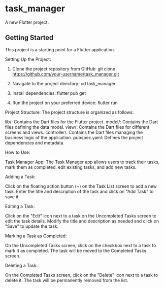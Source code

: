 # task_manager

A new Flutter project.

## Getting Started

This project is a starting point for a Flutter application.


Setting Up the Project:
1. Clone the project repository from GitHub:
   git clone https://github.com/your-username/task_manager.git
   
2. Navigate to the project directory:
   cd task_manager
3. Install dependencies:
   flutter pub get
4. Run the project on your preferred device:
   flutter run

   
Project Structure:
The project structure is organized as follows:

  lib/: Contains the Dart files for the Flutter project.
  model/: Contains the Dart files defining the data model.
  view/: Contains the Dart files for different screens and views.
  controller/: Contains the Dart files managing the business logic of the application.
  pubspec.yaml: Defines the project dependencies and metadata.
  
How to Use:

Task Manager App:
The Task Manager app allows users to track their tasks, mark them as completed, edit existing tasks, and add new tasks.

Adding a Task:

Click on the floating action button (+) on the Task List screen to add a new task.
Enter the title and description of the task and click on "Add Task" to save it.

Editing a Task:

Click on the "Edit" icon next to a task on the Uncompleted Tasks screen to edit the task details.
Modify the title and description as needed and click on "Save" to update the task.

Marking a Task as Completed:

On the Uncompleted Tasks screen, click on the checkbox next to a task to mark it as completed.
The task will be moved to the Completed Tasks screen.

Deleting a Task:

On the Completed Tasks screen, click on the "Delete" icon next to a task to delete it.
The task will be permanently removed from the list.
